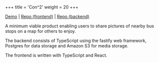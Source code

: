 +++
title = 'Con^2'
weight = 20
+++

[Demo](https://tan.ge/con2) | [Repo (frontend)](https://github.com/s1gtrap/con2) | [Repo (backend)](https://github.com/s1gtrap/con2-api)

A minimum viable product enabling users to share pictures of nearby bus stops on a map for others to enjoy.

The backend consists of TypeScript using the fastify web framework, Postgres for data storage and Amazon S3 for media storage.

The frontend is written with TypeScript and React.
